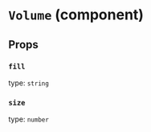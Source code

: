 `Volume` (component)
====================



Props
-----

### `fill`

type: `string`


### `size`

type: `number`

